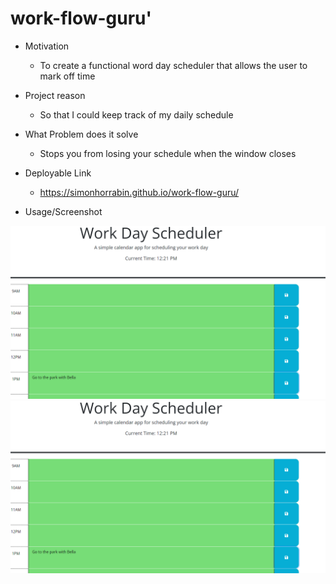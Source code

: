 # work-flow-guru'

- Motivation 

    - To create a functional word day scheduler that allows the user to mark off time

- Project reason

    - So that I could keep track of my daily schedule

- What Problem does it solve

    - Stops you from losing your schedule when the window closes

- Deployable Link

    - https://simonhorrabin.github.io/work-flow-guru/

- Usage/Screenshot

![Image 1](./assets/screen.png)
![Image 1](./assets/screen.png)




